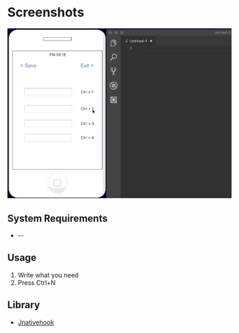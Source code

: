 # Screenshots

![exec](./image/QuickType.gif)


## System Requirements 
* --


## Usage
1. Write what you need
2. Press Ctrl+N



## Library
* [Jnativehook](https://github.com/kwhat/jnativehook)